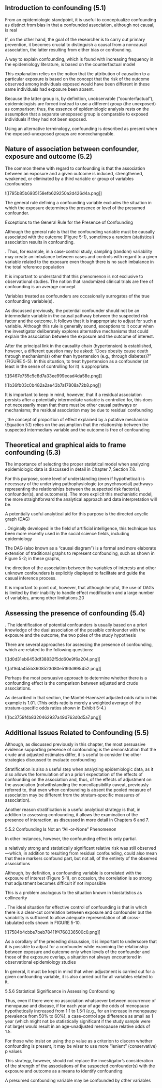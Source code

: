 ## Introduction to confounding (5.1) 

From an epidemiologic standpoint, it is useful to conceptualize confounding as distinct from bias in that a confounded association, although not causal, is real[](marginnote3app://note/458A9EBB-9DAA-4ED8-836A-F3128233E211)

If, on the other hand, the goal of the researcher is to carry out primary prevention, it becomes crucial to distinguish a causal from a noncausal association, the latter resulting from either bias or confounding.[](marginnote3app://note/5D8513CB-5BC9-48B3-8039-442E52F04759)

A way to explain confounding, which is found with increasing frequency in the epidemiology literature, is based on the counterfactual model[](marginnote3app://note/A4BABEC1-450A-498F-A8F8-3B1694F6BE12)

This explanation relies on the notion that the attribution of causation to a particular exposure is based on the concept that the risk of the outcome observed among individuals exposed would have been different in these same individuals had exposure been absent.[](marginnote3app://note/BD42E60A-BEB0-4F42-8E11-4340733C4E91)

Because the latter group is, by definition, unobservable (“counterfactual”), epidemiologists are forced instead to use a different group (the unexposed) as comparison; thus, the essence of epidemiologic analysis rests on the assumption that a separate unexposed group is comparable to exposed individuals if they had not been exposed.[](marginnote3app://note/2DBF5692-E1D9-4392-A232-E9DF0FA98F48)

Using an alternative terminology, confounding is described as present when the exposed–unexposed groups are nonexchangeable.[](marginnote3app://note/B5E3BC7B-529F-42CB-8374-1400A278BB46)



## Nature of association between confounder, exposure and outcome (5.2)

The common theme with regard to confounding is that the association between an exposure and a given outcome is induced, strengthened, weakened, or eliminated by a third variable or group of variables (confounders[](marginnote3app://note/889F93DB-9FDF-45EF-9075-261ED415AEC3)

![[795b85b6935158efb629250a2d426d4a.png]][](marginnote3app://note/B35EE6D1-B23B-48DF-B30C-6D77106FB93C)

The general rule defining a confounding variable excludes the situation in which the exposure determines the presence or level of the presumed confounder. [](marginnote3app://note/F857979F-91F8-4888-B28E-7B118E0D0AA9)

 Exceptions to the General Rule for the Presence  of Confounding[](marginnote3app://note/0E8AC43E-0784-4787-B244-B5871FF1766A)

Although the general rule is that the confounding variable must be causally associated with the outcome (Figure 5-1), sometimes a random (statistical) association results in confounding.[](marginnote3app://note/2B160852-1BA7-460C-8F4D-E85665F59F0D)

. Thus, for example, in a case-control study, sampling (random) variability may create an imbalance between cases and controls with regard to a given variable related to the exposure even though there is no such imbalance in the total reference population[](marginnote3app://note/2FE56902-22F7-4088-8F19-4714E49404B4)

It is important to understand that this phenomenon is not exclusive to observational studies. 
The notion that randomized clinical trials are free of confounding is an average concept[](marginnote3app://note/241248B7-2A5C-4D73-8A17-8D78DA3ACD0F)

Variables treated as confounders are occasionally surrogates of the true confounding variable(s). [](marginnote3app://note/98B7162C-E84C-4CE8-96D5-C33E48BFE2E4)

As discussed previously, the potential confounder should not be an intermediate variable in the causal pathway between the suspected risk factor and the outcome. It follows that it is inappropriate to adjust for such a variable. Although this rule is generally sound, exceptions to it occur when the investigator deliberately explores alternative mechanisms that could explain the association between the exposure and the outcome of interest.[](marginnote3app://note/BECE1814-06B7-4AC8-8D0A-A90914330112)

After the principal link in the causality chain (hypertension) is established, however, a different question may be asked: “Does obesity cause death through mechanism(s) other than hypertension (e.g., through diabetes)?” (FIGURE 5-5). In this situation, to treat hypertension as a confounder (at least in the sense of controlling for it) is appropriate.[](marginnote3app://note/24734739-2568-4EB6-9348-BB3B176CA0D9)

![[6467e755c5c8d7a33ee999ecad4da58e.png]][](marginnote3app://note/913C00DA-FAB1-4057-8E1C-BFBB54E1C755)

![[b36fb03c0b482a2ae43b7a17808a72b8.png]][](marginnote3app://note/E188B291-7F62-484E-986C-452DE337857C)

It is important to keep in mind, however, that if a residual association persists after a potentially intermediate variable is controlled for, this does not necessarily mean that there must be other causal pathways or mechanisms; the residual association may be due to residual confounding [](marginnote3app://note/2FC67A16-15B6-4D6B-8123-63908D89A7D3)

, the concept of proportion of effect explained by a putative mechanism (Equation 5.1) relies on the assumption that the relationship between the suspected intermediary variable and the outcome is free of confounding[](marginnote3app://note/8DA58B6F-08AA-4B48-880C-AB3ABCB1F373)


## Theoretical and graphical aids to frame confounding (5.3)
 The importance of selecting the proper statistical model when analyzing epidemiologic data is discussed in detail in Chapter 7, Section 7.8. [](marginnote3app://note/62D9B07F-C6CB-4D75-BBCD-1723DE41370E)

 For this purpose, some level of understanding (even if hypothetical) is necessary of the underlying pathophysiologic (or psychosocial) pathways representing the relationships between the suspected risk factor(s), confounder(s), and outcome(s). The more explicit this mechanistic model, the more straightforward the analytical approach and data interpretation will be.[](marginnote3app://note/8C602B98-F4C9-4D97-A025-CA24CB5A9606)

A potentially useful analytical aid for this purpose is the directed acyclic graph (DAG)[](marginnote3app://note/86905BE5-3263-4379-8A02-8DC20469B5C9)

. Originally developed in the field of artificial intelligence, this technique has been more recently used in the social science fields, including epidemiology[](marginnote3app://note/0158CE7B-C768-4559-8D07-BCC8B43719B9)

 The DAG (also known as a “causal diagram”) is a formal and more elaborate extension of traditional graphs to represent confounding, such as shown in Figure 5-2; in these graphs,[](marginnote3app://note/733E821E-AC59-48A1-9612-A28DFC311EBF)

the direction of the association between the variables of interests and other unknown confounders is explicitly displayed to facilitate and guide the casual inference process.[](marginnote3app://note/BAFA7A59-5274-489A-BD4A-45E14B40EB98)

It is important to point out, however, that although helpful, the use of DAGs is limited by their inability to handle effect modification and a large number of variables, among other limitations.20[](marginnote3app://note/7DEBB3BA-4375-40F0-BD1B-70D2E98AD6A6)




## Assessing the presence of confounding (5.4)
. The identification of potential confounders is usually based on a priori knowledge of the dual association of the possible confounder with the exposure and the outcome, the two poles of the study hypothesis[](marginnote3app://note/F8DA180F-6BB7-49C3-945B-2CB5B1A6B71E)

There are several approaches for assessing the presence of confounding, which are related to the following questions:[](marginnote3app://note/43A3BBCD-3635-4894-8271-0120025BD147)

![[d0d31eb6453df38832f5dd60e9f6a204.png]][](marginnote3app://note/A1825668-D97E-4501-B35B-E8C709EE02FC)

![[a1164a455b3608523d80e5193d995452.png]][](marginnote3app://note/B07FDAA6-D665-480F-A354-62AB23D3B7CF)

Perhaps the most persuasive approach to determine whether there is a confounding effect is the comparison between adjusted and crude associations.[](marginnote3app://note/F8A6B5A6-4A27-4658-A6E0-A5DC3326D3B8)

 As described in that section, the Mantel-Haenszel adjusted odds ratio in this example is 1.01. (This odds ratio is merely a weighted average of the stratum-specific odds ratios shown in Exhibit 5-4.) [](marginnote3app://note/1B9469E6-67D0-4276-B3C5-08297A0ADED6)

![[bc3759f4b8320462937a49d763d0d5a7.png]][](marginnote3app://note/ED997FCB-15E9-4C98-8855-C0C8C2BD5B38)

## Additional Issues Related to Confounding (5.5)

Although, as discussed previously in this chapter, the most persuasive evidence supporting presence of confounding is the demonstration that the crude and adjusted estimates differ, it is useful to consider the other strategies discussed to evaluate confounding[](marginnote3app://note/3F3CC4FA-7A62-40A0-9758-C28932BB1B9A)

Stratification is also a useful step when analyzing epidemiologic data, as it also allows the formulation of an a priori expectation of the effects of confounding on the association and, thus, of the effects of adjustment on the association (notwithstanding the noncollapsibility caveat, previously referred to, that even when confounding is absent the pooled measure of association may be different from the stratum-specific measures of association).[](marginnote3app://note/077C2A90-58AB-43B0-80F1-1688C7DEA405)

Another reason stratification is a useful analytical strategy is that, in addition to assessing confounding, it allows the examination of the presence of interaction, as discussed in more detail in Chapters 6 and 7.[](marginnote3app://note/F1552C89-F01E-41C6-9C23-8F1BD26BAAB7)

5.5.2 Confounding Is Not an “All-or-None” Phenomenon[](marginnote3app://note/53CFCCC2-A0AD-467F-B3C8-5A855C209BD3)


 In other instances, however, the confounding effect is only partial.[](marginnote3app://note/BE260122-C3FE-4BE6-80AD-7A19B76D8E87)


 a relatively strong and statistically significant relative risk was still observed—which, in addition to resulting from residual confounding, could also mean that these markers confound part, but not all, of the entirety of the observed associations[](marginnote3app://note/C473C9F1-F4CB-4BBC-86A6-76BE06691293)

Although, by definition, a confounding variable is correlated with the exposure of interest (Figure 5-1), on occasion, the correlation is so strong that adjustment becomes difficult if not impossible[](marginnote3app://note/E17119F7-9CD8-4F9A-B12C-2B59E5D26B07)

 This is a problem analogous to the situation known in biostatistics as collinearity[](marginnote3app://note/917F466C-2373-44DF-A483-920D0242C669)

. The ideal situation for effective control of confounding is that in which there is a clear-cut correlation between exposure and confounder but the variability is sufficient to allow adequate representation of all cross-tabulated cells shown in FIGURE 5-10.[](marginnote3app://note/37C31589-02A8-4308-A751-F1AB5453F397)

![[7584b4cbbe7beb78411f4768336500c0.png]][](marginnote3app://note/EC699064-CB5E-4586-ACED-32B7127FDDDC)

As a corollary of the preceding discussion, it is important to underscore that it is possible to adjust for a confounder while examining the relationship between exposure and outcome only when levels of the confounder and those of the exposure overlap, a situation not always encountered in observational epidemiology studies[](marginnote3app://note/CE9415A4-F3F5-4FFA-B8E5-D20C5146EF28)

In general, it must be kept in mind that when adjustment is carried out for a given confounding variable, it is also carried out for all variables related to it.[](marginnote3app://note/E7199EAC-35C6-4C52-8F37-C91A87D9A07E)

5.5.6 Statistical Significance in Assessing Confounding[](marginnote3app://note/D5C6E8F2-CBBA-470B-8983-0C720CC9829E)

 Thus, even if there were no association whatsoever between occurrence of menopause and disease, if for each year of age the odds of menopause hypothetically increased from 1:1 to 1.5:1 (e.g., for an increase in menopause prevalence from 50% to 60%), a case-control age difference as small as 1 year (which might not be statistically significant if the study sample were not large) would result in an age-unadjusted menopause relative odds of 1.5.[](marginnote3app://note/DF72B7F3-B90F-44C2-8C71-43DD564E5653)

For those who insist on using the p value as a criterion to discern whether confounding is present, it may be wiser to use more “lenient” (conservative) p values[](marginnote3app://note/36BD9FE0-05BF-4115-9ECD-05963B6465A1)

 This strategy, however, should not replace the investigator’s consideration of the strength of the associations of the suspected confounder(s) with the exposure and outcome as a means to identify confounding[](marginnote3app://note/9C160E80-07C4-4C0C-B060-BD67CB3C142D)

A presumed confounding variable may be confounded by other variables[](marginnote3app://note/A3173663-5D82-4E91-836A-1A3D06B4C424)
